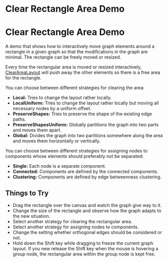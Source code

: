 <!--
 //////////////////////////////////////////////////////////////////////////////
 // @license
 // This file is part of yFiles for HTML 2.6.
 // Use is subject to license terms.
 //
 // Copyright (c) 2000-2024 by yWorks GmbH, Vor dem Kreuzberg 28,
 // 72070 Tuebingen, Germany. All rights reserved.
 //
 //////////////////////////////////////////////////////////////////////////////
-->
# Clear Rectangle Area Demo

# Clear Rectangle Area Demo

A demo that shows how to interactively move graph elements around a rectangle in a given graph so that the modifications in the graph are minimal. The rectangle can be freely moved or resized.

Every time the rectangular area is moved or resized interactively, [ClearAreaLayout](https://docs.yworks.com/yfileshtml/#/api/ClearAreaLayout) will push away the other elements so there is a free area for the rectangle.

You can choose between different strategies for clearing the area:

- **Local:** Tries to change the layout rather locally.
- **LocalUniform:** Tries to change the layout rather locally but moving all necessary nodes by a uniform offset.
- **PreserveShapes:** Tries to preserve the shape of the existing edge paths.
- **PreserveShapesUniform:** Globally partitions the graph into two parts and moves them apart.
- **Global:** Divides the graph into two partitions somewhere along the area and moves them horizontally or vertically.

You can choose between different strategies for assigning nodes to components whose elements should preferably not be separated:

- **Single:** Each node is a separate component.
- **Connected:** Components are defined by the connected components.
- **Clustering:** Components are defined by edge betweenness clustering.

## Things to Try

- Drag the rectangle over the canvas and watch the graph give way to it.
- Change the size of the rectangle and observe how the graph adapts to the new situation.
- Select another strategy for clearing the rectangular area.
- Select another strategy for assigning nodes to components.
- Change the setting whether orthogonal edges should be considered or not.
- Hold down the Shift key while dragging to freeze the current graph layout. If you new release the Shift key when the mouse is hovering a group node, the rectangular area within the group node is kept free.
